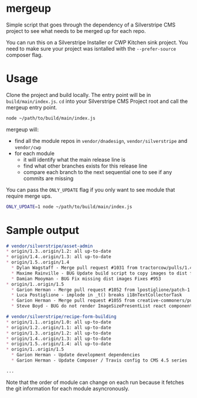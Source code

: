 # mergeup

Simple script that goes through the dependency of a Silverstripe CMS project to see what needs to be merged up for each repo.

You can run this on a Silverstripe Installer or CWP Kitchen sink project. You need to make sure your project was isntalled with the `--prefer-source` composer flag.

# Usage
Clone the project and build locally. The entry point will be in `build/main/index.js`. `cd` into your Silverstripe CMS Project root and call the mergeup entry point.

```bash
node ~/path/to/build/main/index.js
```

mergeup will:
* find all the module repos in `vendor/dnadesign`, `vendor/silverstripe` and `vendor/cwp`
* for each module
  * it will identify what the main release line is
  * find what other branches exists for this release line
  * compare each branch to the next sequential one to see if any commits are missing

You can pass the `ONLY_UPDATE` flag if you only want to see module that require merge ups.

```bash
ONLY_UPDATE=1 node ~/path/to/build/main/index.js
```



# Sample output
```md
# vendor/silverstripe/asset-admin
* origin/1.3..origin/1.2: all up-to-date
* origin/1.4..origin/1.3: all up-to-date
* origin/1.5..origin/1.4
  * Dylan Wagstaff - Merge pull request #1031 from tractorcow/pulls/1.4/dist-images-missing
  * Maxime Rainville - BUG Update build script to copy images to dist folder
  * Damian Mooyman - BUG Fix missing dist images Fixes #953
* origin/1..origin/1.5
  * Garion Herman - Merge pull request #1052 from lpostiglione/patch-1
  * Luca Postiglione - implode in _t() breaks i18nTextCollectorTask
  * Garion Herman - Merge pull request #1055 from creative-commoners/pulls/1.5/remote-file-image-size
  * Steve Boyd - BUG do not render ImageSizePresentList react component for remote files

# vendor/silverstripe/recipe-form-building
* origin/1.1..origin/1.0: all up-to-date
* origin/1.2..origin/1.1: all up-to-date
* origin/1.3..origin/1.2: all up-to-date
* origin/1.4..origin/1.3: all up-to-date
* origin/1.5..origin/1.4: all up-to-date
* origin/1..origin/1.5
  * Garion Herman - Update development dependencies
  * Garion Herman - Update Composer / Travis config to CMS 4.5 series

...
```

Note that the order of module can change on each run because it fetches the git information for each module asyncronously.